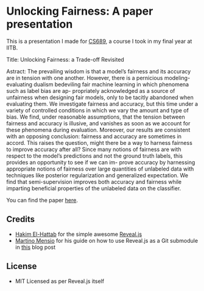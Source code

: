 # Unlocking Fairness: A paper presentation

This is a presentation I made for [CS689](https://sites.google.com/site/harishguruprasad/teaching/topics-in-ml-iitb-aug-2021), a course I took in my final year at IITB. 

Title: Unlocking Fairness: a Trade-off Revisited

Astract: The prevailing wisdom is that a model’s fairness and its accuracy are in tension
with one another. However, there is a pernicious modeling-evaluating dualism
bedeviling fair machine learning in which phenomena such as label bias are ap-
propriately acknowledged as a source of unfairness when designing fair models,
only to be tacitly abandoned when evaluating them. We investigate fairness and
accuracy, but this time under a variety of controlled conditions in which we vary the
amount and type of bias. We find, under reasonable assumptions, that the tension
between fairness and accuracy is illusive, and vanishes as soon as we account for
these phenomena during evaluation. Moreover, our results are consistent with an
opposing conclusion: fairness and accuracy are sometimes in accord. This raises
the question, might there be a way to harness fairness to improve accuracy after
all? Since many notions of fairness are with respect to the model’s predictions
and not the ground truth labels, this provides an opportunity to see if we can im-
prove accuracy by harnessing appropriate notions of fairness over large quantities
of unlabeled data with techniques like posterior regularization and generalized
expectation. We find that semi-supervision improves both accuracy and fairness
while imparting beneficial properties of the unlabeled data on the classifier.

You can find the paper [here](https://papers.nips.cc/paper/2019/hash/373e4c5d8edfa8b74fd4b6791d0cf6dc-Abstract.html).

## Credits

* [Hakim El-Hattab](https://twitter.com/hakimel) for the simple awesome [Reveal.js](https://github.com/hakimel/reveal.js)
* [Martino Mensio](https://twitter.com/MartinoMensio) for his guide on how to use Reveal.js as a Git submodule in [this](https://martinomensio.medium.com/how-to-host-reveal-js-slides-on-github-pages-and-have-a-tidy-repository-1a363944c38d) blog post

## License

* MIT Licensed as per Reveal.js itself

